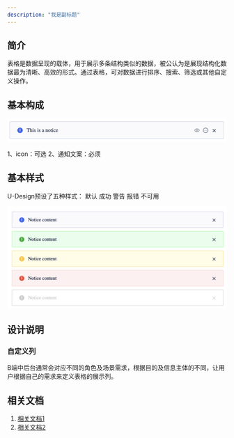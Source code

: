 ```yaml
---
description: "我是副标题"
---
```

<!--副标题具体写法见源代码模式-->

## 简介

表格是数据呈现的载体，用于展示多条结构类似的数据，被公认为是展现结构化数据最为清晰、高效的形式。通过表格，可对数据进行排序、搜索、筛选或其他自定义操作。



## 基本构成
![1](../../../images/notice/1.png)

1、icon：可选
2、通知文案：必须





## 基本样式

U-Design预设了五种样式：
默认
成功
警告
报错
不可用

![1](../../../images/notice/2.png)



## 设计说明


### 自定义列

B端中后台通常会对应不同的角色及场景需求，根据目的及信息主体的不同，让用户根据自己的需求来定义表格的展示列。







## 相关文档

1. [相关文档1](https://www.ucloud.cn)
2. [相关文档2](https://www.ucloud.cn)
